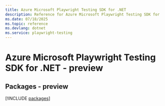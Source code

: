 ```yaml
---
title: Azure Microsoft Playwright Testing SDK for .NET
description: Reference for Azure Microsoft Playwright Testing SDK for .NET
ms.date: 07/18/2025
ms.topic: reference
ms.devlang: dotnet
ms.service: playwright-testing
---
```

# Azure Microsoft Playwright Testing SDK for .NET - preview
## Packages - preview
[!INCLUDE [packages](microsoft-playwright-testing-index.md)]